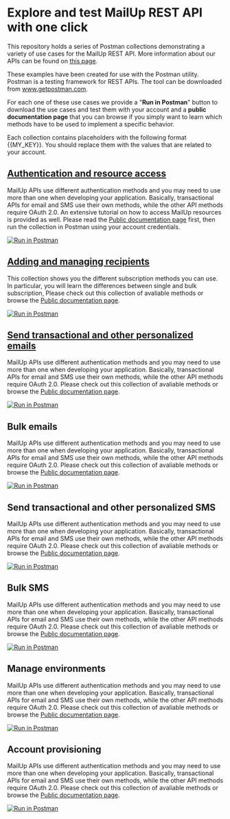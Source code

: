 # Explore and test MailUp REST API with one click
This repository holds a series of Postman collections demonstrating a variety of use cases for the MailUp REST API. More information about our APIs can be found on [this page](http://help.mailup.com/display/mailupapi/Getting+started+with+the+MailUp+API).

These examples have been created for use with the Postman utility. Postman is a testing framework for REST APIs. The tool can be downloaded from www.getpostman.com.

For each one of these use cases we provide a "**Run in Postman**" button to download the use cases and test them with your account and a **public documentation page** that you can browse if you simply want to learn which methods have to be used to implement a specific behavior.

Each collection contains placeholders with the following format {{MY_KEY}}. You should replace them with the values that are related to your account.

## [Authentication and resource access](auth)
MailUp APIs use different authentication methods and you may need to use more than one when developing your application. 
Basically, transactional APIs for email and SMS use their own methods, while the other API methods require OAuth 2.0. An extensive tutorial on how to access MailUp resources is provided as well. Please read the [Public documentation page](https://documenter.getpostman.com/view/1277067/mailup-authentication/2PNCsE) first, then run the collection in Postman using your account credentials. 

[![Run in Postman](https://run.pstmn.io/button.svg)](https://app.getpostman.com/run-collection/49dafc76c63218426551)


## [Adding and managing recipients](recipients)
This collection shows you the different subscription methods you can use. In particular, you will learn the differences between single and bulk subscription, Please check out this collection of avaliable methods or browse the [Public documentation page](https://documenter.getpostman.com/view/1277067/mailup-authentication/2PNCsE). 

[![Run in Postman](https://run.pstmn.io/button.svg)](https://app.getpostman.com/run-collection/49dafc76c63218426551)


## [Send transactional and other personalized emails](transactionalemails)
MailUp APIs use different authentication methods and you may need to use more than one when developing your application. 
Basically, transactional APIs for email and SMS use their own methods, while the other API methods require OAuth 2.0. Please check out this collection of avaliable methods or browse the [Public documentation page](https://documenter.getpostman.com/view/1277067/mailup-authentication/2PNCsE). 

[![Run in Postman](https://run.pstmn.io/button.svg)](https://app.getpostman.com/run-collection/49dafc76c63218426551)


## Bulk emails
MailUp APIs use different authentication methods and you may need to use more than one when developing your application. 
Basically, transactional APIs for email and SMS use their own methods, while the other API methods require OAuth 2.0. Please check out this collection of avaliable methods or browse the [Public documentation page](https://documenter.getpostman.com/view/1277067/mailup-authentication/2PNCsE). 

[![Run in Postman](https://run.pstmn.io/button.svg)](https://app.getpostman.com/run-collection/49dafc76c63218426551)

## Send transactional and other personalized SMS
MailUp APIs use different authentication methods and you may need to use more than one when developing your application. 
Basically, transactional APIs for email and SMS use their own methods, while the other API methods require OAuth 2.0. Please check out this collection of avaliable methods or browse the [Public documentation page](https://documenter.getpostman.com/view/1277067/mailup-authentication/2PNCsE). 

[![Run in Postman](https://run.pstmn.io/button.svg)](https://app.getpostman.com/run-collection/49dafc76c63218426551)


## Bulk SMS
MailUp APIs use different authentication methods and you may need to use more than one when developing your application. 
Basically, transactional APIs for email and SMS use their own methods, while the other API methods require OAuth 2.0. Please check out this collection of avaliable methods or browse the [Public documentation page](https://documenter.getpostman.com/view/1277067/mailup-authentication/2PNCsE). 

[![Run in Postman](https://run.pstmn.io/button.svg)](https://app.getpostman.com/run-collection/49dafc76c63218426551)

## Manage environments
MailUp APIs use different authentication methods and you may need to use more than one when developing your application. 
Basically, transactional APIs for email and SMS use their own methods, while the other API methods require OAuth 2.0. Please check out this collection of avaliable methods or browse the [Public documentation page](https://documenter.getpostman.com/view/1277067/mailup-authentication/2PNCsE). 

[![Run in Postman](https://run.pstmn.io/button.svg)](https://app.getpostman.com/run-collection/49dafc76c63218426551)


## Account provisioning
MailUp APIs use different authentication methods and you may need to use more than one when developing your application. 
Basically, transactional APIs for email and SMS use their own methods, while the other API methods require OAuth 2.0. Please check out this collection of avaliable methods or browse the [Public documentation page](https://documenter.getpostman.com/view/1277067/mailup-authentication/2PNCsE). 

[![Run in Postman](https://run.pstmn.io/button.svg)](https://app.getpostman.com/run-collection/49dafc76c63218426551)

